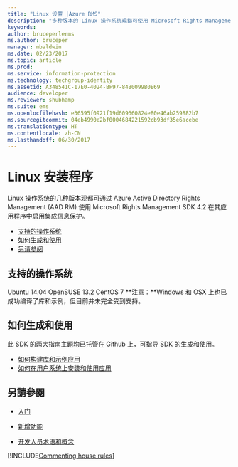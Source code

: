 ```yaml
---
title: "Linux 设置 |Azure RMS"
description: "多种版本的 Linux 操作系统现都可使用 Microsoft Rights Management SDK 4.2。"
keywords: 
author: bruceperlerms
ms.author: bruceper
manager: mbaldwin
ms.date: 02/23/2017
ms.topic: article
ms.prod: 
ms.service: information-protection
ms.technology: techgroup-identity
ms.assetid: A348541C-17E0-4024-BF97-84B0099B0E69
audience: developer
ms.reviewer: shubhamp
ms.suite: ems
ms.openlocfilehash: e36595f0921f19d609660824e80e46ab259882b7
ms.sourcegitcommit: 04eb4990e2bf0004684221592cb93df35e6acebe
ms.translationtype: HT
ms.contentlocale: zh-CN
ms.lasthandoff: 06/30/2017
---
```

# <a name="linux-setup"></a>Linux 安装程序


Linux 操作系统的几种版本现都可通过 Azure Active Directory Rights Management (AAD RM) 使用 Microsoft Rights Management SDK 4.2 在其应用程序中启用集成信息保护。

-   [支持的操作系统](#supported-operating-systems)
-   [如何生成和使用](#how-to-build-and-use)
-   [另请参阅](#see-also)

## <a name="supported-operating-systems"></a>支持的操作系统


Ubuntu 14.04 OpenSUSE 13.2 CentOS 7 **注意：**Windows 和 OSX 上也已成功编译了库和示例，但目前并未完全受到支持。

 

## <a name="how-to-build-and-use"></a>如何生成和使用

此 SDK 的两大指南主题均已托管在 Github 上，可指导 SDK 的生成和使用。

-   [如何构建库和示例应用](https://github.com/AzureAD/rms-sdk-for-cpp/blob/master/docs/how_to_build_it.md)
-   [如何在用户系统上安装和使用应用](https://github.com/AzureAD/rms-sdk-for-cpp/blob/master/docs/how_to_use_it.md)

## <a name="see-also"></a>另請參閱

* [入门](get-started.md)

* [新增功能](release-notes.md)

* [开发人员术语和概念](core-concepts.md)

[!INCLUDE[Commenting house rules](../includes/houserules.md)]
